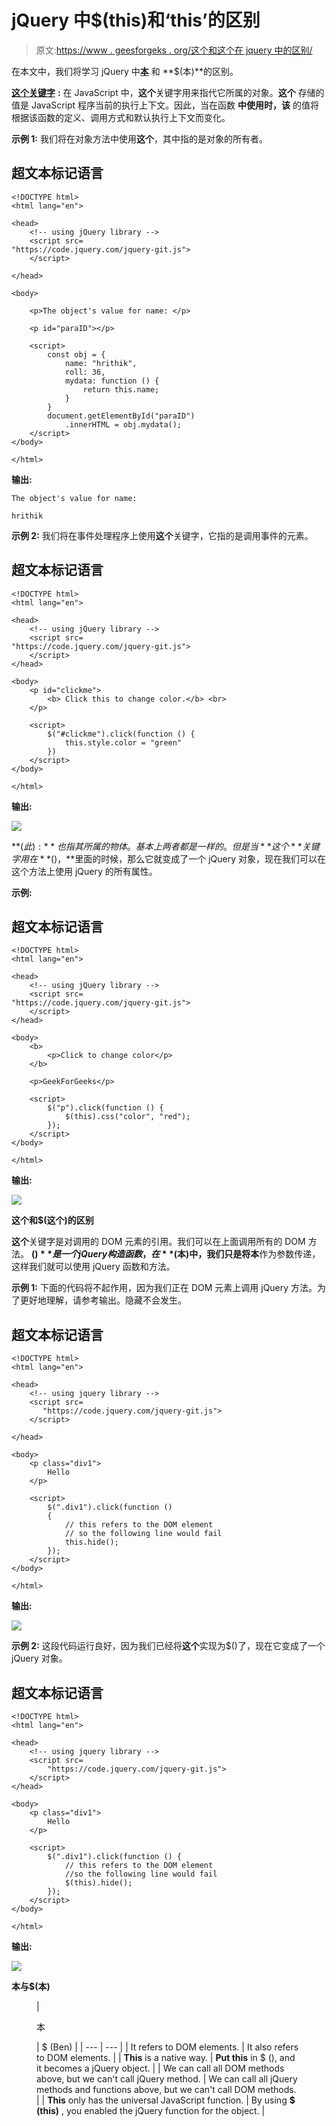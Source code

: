 # jQuery 中$(this)和‘this’的区别

> 原文:[https://www . geesforgeks . org/这个和这个在 jquery 中的区别/](https://www.geeksforgeeks.org/difference-between-this-and-this-in-jquery/)

在本文中，我们将学习 jQuery 中[**本**](https://www.geeksforgeeks.org/this-in-javascript/) 和 **$(本)**的区别。

[**这个关键字**](https://www.geeksforgeeks.org/this-in-javascript/) **:** 在 JavaScript 中，**这个**关键字用来指代它所属的对象。**这个** 存储的值是 JavaScript 程序当前的执行上下文。因此，当在函数 **中使用时，该** 的值将根据该函数的定义、调用方式和默认执行上下文而变化。

**示例 1:** 我们将在对象方法中使用**这个**，其中指的是对象的所有者。

## 超文本标记语言

```
<!DOCTYPE html>
<html lang="en">

<head>
    <!-- using jQuery library -->
    <script src=
"https://code.jquery.com/jquery-git.js">
    </script>

</head>

<body>

    <p>The object's value for name: </p>

    <p id="paraID"></p>

    <script>
        const obj = {
            name: "hrithik",
            roll: 36,
            mydata: function () {
                return this.name;
            }
        }
        document.getElementById("paraID")
            .innerHTML = obj.mydata();
    </script>
</body>

</html>
```

**输出:**

```
The object's value for name:

hrithik
```

**示例 2:** 我们将在事件处理程序上使用**这个**关键字，它指的是调用事件的元素。

## 超文本标记语言

```
<!DOCTYPE html>
<html lang="en">

<head>
    <!-- using jQuery library -->
    <script src=
"https://code.jquery.com/jquery-git.js">
    </script>
</head>

<body>
    <p id="clickme">
        <b> Click this to change color.</b> <br>
    </p>

    <script>
        $("#clickme").click(function () {
            this.style.color = "green"
        })
    </script>
</body>

</html>
```

**输出:**

![](img/68d7fc6582457f634c615f3fa223cf6b.png)

**$(此):**也指其所属的物体。基本上两者都是一样的。但是当**这个**关键字用在 **$()，**里面的时候，那么它就变成了一个 jQuery 对象，现在我们可以在这个方法上使用 jQuery 的所有属性。

**示例:**

## 超文本标记语言

```
<!DOCTYPE html>
<html lang="en">

<head>
    <!-- using jQuery library -->
    <script src=
"https://code.jquery.com/jquery-git.js">
    </script>
</head>

<body>
    <b>
        <p>Click to change color</p>
    </b>

    <p>GeekForGeeks</p>

    <script>
        $("p").click(function () {
            $(this).css("color", "red");
        });
    </script>
</body>

</html>
```

**输出:**

![](img/10950d8b48b0b09d4a6dbe59306d2165.png)

**这个和$(这个)的区别**

**这个**关键字是对调用的 DOM 元素的引用。我们可以在上面调用所有的 DOM 方法。 **$()** 是一个 jQuery 构造函数，在 **$(本)**中，我们只是将**本**作为参数传递，这样我们就可以使用 jQuery 函数和方法。

**示例 1:** 下面的代码将不起作用，因为我们正在 DOM 元素上调用 jQuery 方法。为了更好地理解，请参考输出。隐藏不会发生。

## 超文本标记语言

```
<!DOCTYPE html>
<html lang="en">

<head>
    <!-- using jquery library -->
    <script src=
       "https://code.jquery.com/jquery-git.js">
    </script>

</head>

<body>
    <p class="div1">
        Hello
    </p>

    <script>
        $(".div1").click(function ()
        {
            // this refers to the DOM element 
            // so the following line would fail
            this.hide();
        });
    </script>
</body>

</html>
```

**输出:**

![](img/b2203bfd1e01514377c6d7a8b60b8bc7.png)

**示例 2:** 这段代码运行良好，因为我们已经将**这个**实现为$()了，现在它变成了一个 jQuery 对象。

## 超文本标记语言

```
<!DOCTYPE html>
<html lang="en">

<head>
    <!-- using jquery library -->
    <script src=
        "https://code.jquery.com/jquery-git.js">
    </script>    
</head>

<body>
    <p class="div1">
        Hello
    </p>

    <script>
        $(".div1").click(function () {
            // this refers to the DOM element 
            //so the following line would fail
            $(this).hide();
        });
    </script>
</body>

</html>
```

**输出:**

![](img/7b995e9eb9f8e876b8c1087a8a1345a5.png)

**本与$(本)**

<figure class="table">

| 

本

 | $ (Ben) |
| --- | --- |
| It refers to DOM elements. | It also refers to DOM elements. |
| **This** is a native way. | **Put this** in $ (), and it becomes a jQuery object. |
| We can call all DOM methods above, but we can't call jQuery method. | We can call all jQuery methods and functions above, but we can't call DOM methods. |
| **This** only has the universal JavaScript function. | By using **$ (this)** , you enabled the jQuery function for the object. |

</figure>